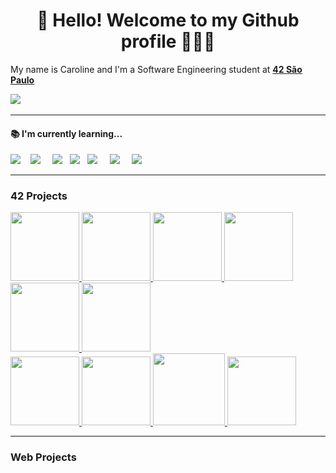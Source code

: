 <h1 align='center'> 👋 Hello! Welcome to my Github profile 👩🏻‍💻 </h1>

<p>
  My name is Caroline and I'm a Software Engineering student at <strong><a href="https://www.42network.org/" target="_blank">42 São Paulo</a></strong>
</p>          

<p>
  <a href="https://www.linkedin.com/in/caroline-lumy-ogata"><img src="https://img.shields.io/badge/linkedin-%230077B5.svg?&style=for-the-badge&logo=linkedin&logoColor=white" /></a>&nbsp;&nbsp;&nbsp;&nbsp;
</p>

<hr>

<h4> 📚 I'm currently learning...</h4>
<p >
  <img src="https://img.shields.io/badge/c-%2300599C.svg?style=for-the-badge&logo=c&logoColor=white" />&nbsp;&nbsp;&nbsp;
  <img src="https://img.shields.io/badge/rust-%23000000.svg?style=for-the-badge&logo=rust&logoColor=white" />&nbsp;&nbsp;&nbsp;&nbsp;
  <img src="https://img.shields.io/badge/html5%20-%23e34f26.svg?&style=for-the-badge&logo=html5&logoColor=white" />&nbsp;&nbsp;
  <img src="https://img.shields.io/badge/CSS3-1572B6?&style=for-the-badge&logo=css3&logoColor=white" />&nbsp;&nbsp;
  <img src="https://img.shields.io/badge/TypeScript-007ACC?style=for-the-badge&logo=typescript&logoColor=white" />&nbsp;&nbsp;&nbsp;&nbsp;
  <img src="https://img.shields.io/badge/react-%2320232a.svg?style=for-the-badge&logo=react&logoColor=%2361DAFB" />&nbsp;&nbsp;&nbsp;&nbsp;
  <img src="https://img.shields.io/badge/node.js-6DA55F?style=for-the-badge&logo=node.js&logoColor=white" />&nbsp;&nbsp;&nbsp;&nbsp;  
</p>

<hr>

<h3> 42 Projects </h3>
   <a href="https://github.com/carologata/42-libft" target="_blank">
      <img height=110 src="https://github.com/byaliego/42-project-badges/blob/main/badges/libftm.png">
   </a><a href="https://github.com/carologata/42-get_next_line" target="_blank">
      <img height=110 src="https://github.com/byaliego/42-project-badges/blob/main/badges/get_next_linem.png">
   </a><a href="https://github.com/carologata/42-ft_printf" target="_blank">
      <img height=110 src="https://github.com/byaliego/42-project-badges/blob/main/badges/ft_printfm.png">
   </a><a href="https://github.com/carologata/42-born2beroot" target="_blank">
      <img height=110 src="https://github.com/byaliego/42-project-badges/raw/main/badges/born2berootm.png">
   </a><a href="https://github.com/carologata/42-fdf" target="_blank">
      <img height=110 src="https://github.com/byaliego/42-project-badges/raw/main/badges/fdfm.png">
   </a><a href="https://github.com/carologata/42-pipex" target="_blank">
      <img height=110 src="https://github.com/byaliego/42-project-badges/raw/main/badges/pipexm.png">
   </a>
   <br>
   <a href="https://github.com/carologata/42-push_swap" target="_blank">
      <img height=110 src="https://github.com/byaliego/42-project-badges/raw/main/badges/push_swapm.png">
   </a><a href="https://github.com/carologata/42-minishell" target="_blank">
      <img height=110 src="https://github.com/byaliego/42-project-badges/raw/main/badges/minishellm.png">
   </a><a href="https://github.com/carologata/42-philosophers" target="_blank">
      <img height=115 src="https://github.com/byaliego/42-project-badges/raw/main/badges/philosophersm.png">
   </a><a href="https://github.com/carologata/42-NetPractice" target="_blank">
      <img height=110 src="https://github.com/byaliego/42-project-badges/raw/main/badges/netpracticem.png">
   </a>

<hr>

<h3> Web Projects </h3>


